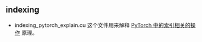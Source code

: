 ## indexing

- indexing_pytorch_explain.cu 这个文件用来解释 [PyTorch 中的索引相关的操作](https://github.com/pytorch/pytorch/blob/master/aten/src/ATen/native/cuda/Indexing.cu) 原理。
